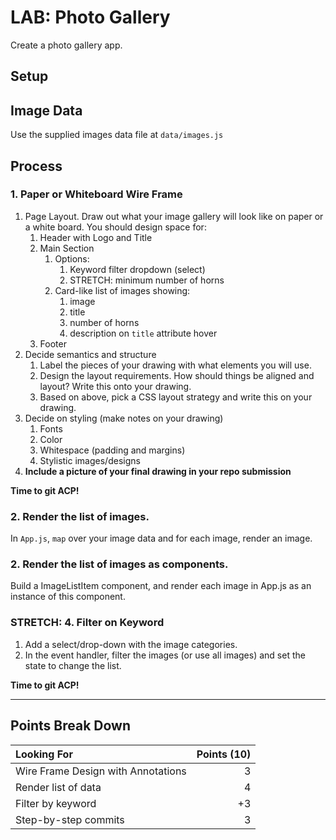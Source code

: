# LAB: Photo Gallery

Create a photo gallery app.

## Setup

## Image Data

Use the supplied images data file at `data/images.js`

## Process

### 1. Paper or Whiteboard Wire Frame

1. Page Layout. Draw out what your image gallery will look like on paper or a white board. You should design space for:
   1. Header with Logo and Title
   1. Main Section
      1. Options:
         1. Keyword filter dropdown (select)
         1. STRETCH: minimum number of horns
      1. Card-like list of images showing:
         1. image
         1. title
         1. number of horns
         1. description on `title` attribute hover
   1. Footer
1. Decide semantics and structure
   1. Label the pieces of your drawing with what elements you will use.
   1. Design the layout requirements. How should things be aligned and layout? Write this onto your drawing.
   1. Based on above, pick a CSS layout strategy and write this on your drawing.
1. Decide on styling (make notes on your drawing)
   1. Fonts
   1. Color
   1. Whitespace (padding and margins)
   1. Stylistic images/designs
1. **Include a picture of your final drawing in your repo submission**

**Time to git ACP!**

### 2. Render the list of images.

In `App.js`, `map` over your image data and for each image, render an image.

### 2. Render the list of images as components.

Build a ImageListItem component, and render each image in App.js as an instance of this component.

### STRETCH: 4. Filter on Keyword

1. Add a select/drop-down with the image categories.
1. In the event handler, filter the images (or use all images) and set the state to change the list.

**Time to git ACP!**

---

## Points Break Down

| Looking For                        | Points (10) |
| :--------------------------------- | ----------: |
| Wire Frame Design with Annotations |           3 |
| Render list of data                |           4 |
| Filter by keyword                  |          +3 |
| Step-by-step commits               |           3 |
